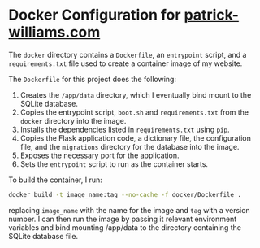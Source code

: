 # Docker Configuration for [patrick-williams.com](https://patrick-williams.com)

The `docker` directory contains a `Dockerfile`, an `entrypoint` script, and a `requirements.txt` file used to create a container image of my website.

The `Dockerfile` for this project does the following:

1. Creates the `/app/data` directory, which I eventually bind mount to the SQLite database.  
2. Copies the entrypoint script, `boot.sh` and `requirements.txt` from the `docker` directory into the image.  
3. Installs the dependencies listed in `requirements.txt` using `pip`.  
4. Copies the Flask application code, a dictionary file, the configuration file, and the `migrations` directory for the database into the image.  
5. Exposes the necessary port for the application.  
6. Sets the `entrypoint` script to run as the container starts.  

To build the container, I run:  

```bash
docker build -t image_name:tag --no-cache -f docker/Dockerfile .
```
replacing `image_name` with the name for the image and `tag` with a version number. I can then run the image by passing it relevant environment variables and bind mounting /app/data to the directory containing the SQLite database file.
